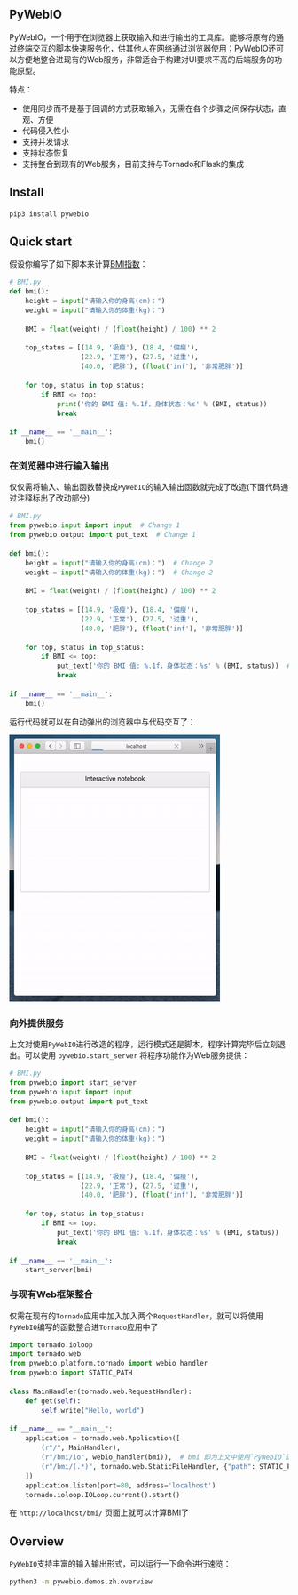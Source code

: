 ## PyWebIO

PyWebIO，一个用于在浏览器上获取输入和进行输出的工具库。能够将原有的通过终端交互的脚本快速服务化，供其他人在网络通过浏览器使用；PyWebIO还可以方便地整合进现有的Web服务，非常适合于构建对UI要求不高的后端服务的功能原型。

特点：

- 使用同步而不是基于回调的方式获取输入，无需在各个步骤之间保存状态，直观、方便
- 代码侵入性小
- 支持并发请求
- 支持状态恢复
- 支持整合到现有的Web服务，目前支持与Tornado和Flask的集成

## Install

```bash
pip3 install pywebio
```

## Quick start

假设你编写了如下脚本来计算[BMI指数](https://en.wikipedia.org/wiki/Body_mass_index)：

```python
# BMI.py
def bmi():
    height = input("请输入你的身高(cm)：")
    weight = input("请输入你的体重(kg)：")

    BMI = float(weight) / (float(height) / 100) ** 2

    top_status = [(14.9, '极瘦'), (18.4, '偏瘦'),
                  (22.9, '正常'), (27.5, '过重'),
                  (40.0, '肥胖'), (float('inf'), '非常肥胖')]

    for top, status in top_status:
        if BMI <= top:
            print('你的 BMI 值: %.1f，身体状态：%s' % (BMI, status))
            break

if __name__ == '__main__':
    bmi()
```

### 在浏览器中进行输入输出

仅仅需将输入、输出函数替换成`PyWebIO`的输入输出函数就完成了改造(下面代码通过注释标出了改动部分)

```python
# BMI.py
from pywebio.input import input  # Change 1
from pywebio.output import put_text  # Change 1

def bmi():
    height = input("请输入你的身高(cm)：")  # Change 2
    weight = input("请输入你的体重(kg)：")  # Change 2

    BMI = float(weight) / (float(height) / 100) ** 2

    top_status = [(14.9, '极瘦'), (18.4, '偏瘦'),
                  (22.9, '正常'), (27.5, '过重'),
                  (40.0, '肥胖'), (float('inf'), '非常肥胖')]

    for top, status in top_status:
        if BMI <= top:
            put_text('你的 BMI 值: %.1f，身体状态：%s' % (BMI, status))  # Change 3
            break

if __name__ == '__main__':
    bmi()
```

运行代码就可以在自动弹出的浏览器中与代码交互了：

![file](/docs/assets/demo.gif)

### 向外提供服务
上文对使用`PyWebIO`进行改造的程序，运行模式还是脚本，程序计算完毕后立刻退出。可以使用 `pywebio.start_server` 将程序功能作为Web服务提供：

```python
# BMI.py
from pywebio import start_server
from pywebio.input import input 
from pywebio.output import put_text 

def bmi():
    height = input("请输入你的身高(cm)：") 
    weight = input("请输入你的体重(kg)：") 

    BMI = float(weight) / (float(height) / 100) ** 2

    top_status = [(14.9, '极瘦'), (18.4, '偏瘦'),
                  (22.9, '正常'), (27.5, '过重'),
                  (40.0, '肥胖'), (float('inf'), '非常肥胖')]

    for top, status in top_status:
        if BMI <= top:
            put_text('你的 BMI 值: %.1f，身体状态：%s' % (BMI, status))
            break

if __name__ == '__main__':
    start_server(bmi)
```

### 与现有Web框架整合
仅需在现有的`Tornado`应用中加入加入两个`RequestHandler`，就可以将使用`PyWebIO`编写的函数整合进`Tornado`应用中了

```python
import tornado.ioloop
import tornado.web
from pywebio.platform.tornado import webio_handler
from pywebio import STATIC_PATH

class MainHandler(tornado.web.RequestHandler):
    def get(self):
        self.write("Hello, world")

if __name__ == "__main__":
    application = tornado.web.Application([
        (r"/", MainHandler),
        (r"/bmi/io", webio_handler(bmi)),  # bmi 即为上文中使用`PyWebIO`进行改造的函数
        (r"/bmi/(.*)", tornado.web.StaticFileHandler, {"path": STATIC_PATH, 'default_filename': 'index.html'})
    ])
    application.listen(port=80, address='localhost')
    tornado.ioloop.IOLoop.current().start()
```
在 `http://localhost/bmi/` 页面上就可以计算BMI了

## Overview
`PyWebIO`支持丰富的输入输出形式，可以运行一下命令进行速览：

```bash
python3 -m pywebio.demos.zh.overview
```
